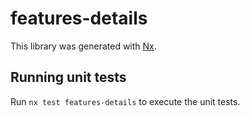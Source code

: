 # features-details

This library was generated with [Nx](https://nx.dev).

## Running unit tests

Run `nx test features-details` to execute the unit tests.
